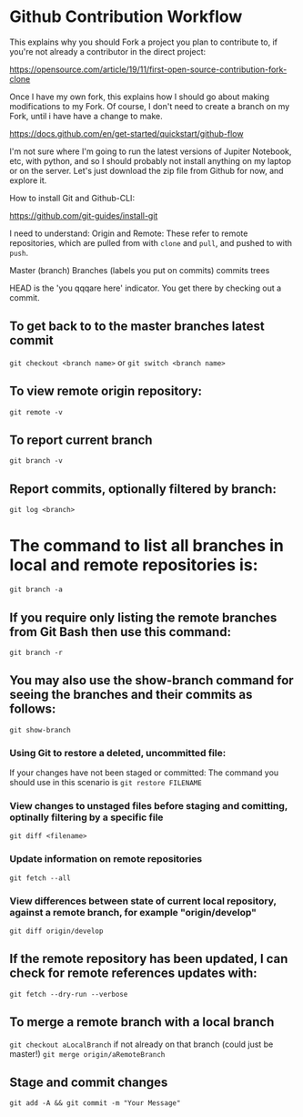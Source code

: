 # Github Contribution Workflow

This explains why you should Fork a project you plan to contribute to, if you're not already a contributor in the direct project:

https://opensource.com/article/19/11/first-open-source-contribution-fork-clone

Once I have my own fork, this explains how I should go about making modifications to my Fork. Of course, I don't need to create a branch on my Fork, until i have have a change to make.

https://docs.github.com/en/get-started/quickstart/github-flow

I'm not sure where I'm going to run the latest versions of Jupiter Notebook, etc, with python, and so I should probably not install anything on my laptop or on the server. Let's just download the zip file from Github for now, and explore it.

How to install Git and Github-CLI:

https://github.com/git-guides/install-git


I need to understand:
Origin and Remote: These refer to remote repositories, which are pulled from with `clone` and `pull`, and pushed to with `push`.

Master (branch)
Branches (labels you put on commits)
commits
trees

HEAD is the 'you qqqare here' indicator. You get there by checking out a commit.

## To get back to to the master branches latest commit
`git checkout <branch name>` or `git switch <branch name>`

## To view remote origin repository:
`git remote -v`

## To report current branch
`git branch -v`

## Report commits, optionally filtered by branch:
`git log <branch>`

# The command to list all branches in local and remote repositories is:
`git branch -a`

## If you require only listing the remote branches from Git Bash then use this command:
`git branch -r`

## You may also use the show-branch command for seeing the branches and their commits as follows:
`git show-branch`

### Using Git to restore a deleted, uncommitted file:
If your changes have not been staged or committed: The command you should use in this scenario is `git restore FILENAME`

### View changes to unstaged files before staging and comitting, optinally filtering by a specific file
`git diff <filename>`

### Update information on remote repositories
`git fetch --all`

### View differences between state of current local repository, against a remote branch, for example "origin/develop"
`git diff origin/develop`

## If the remote repository has been updated, I can check for remote references updates with:
`git fetch --dry-run --verbose`

## To merge a remote branch with a local branch
`git checkout aLocalBranch` if not already on that branch (could just be master!)
`git merge origin/aRemoteBranch`

## Stage and commit changes
`git add -A && git commit -m "Your Message"`




